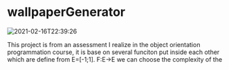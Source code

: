 # wallpaperGenerator
![2021-02-16T22:39:26](https://user-images.githubusercontent.com/72801441/108604228-e47e8c80-73ac-11eb-9103-fedaf89677af.png)

This project is from an assessment I realize in the object orientation programmation course,
it is base on several funciton put inside each other which are define from E=[-1;1]. F:E->E
we can choose the complexity of the 
